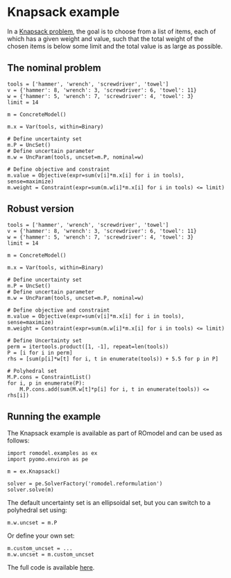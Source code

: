 # Knapsack example

In a [Knapsack problem](https://en.wikipedia.org/wiki/Knapsack_problem), the
goal is to choose from a list of items, each of which has a given weight and
value, such that the total weight of the chosen items is below some limit and
the total value is as large as possible.

## The nominal problem

    tools = ['hammer', 'wrench', 'screwdriver', 'towel']
    v = {'hammer': 8, 'wrench': 3, 'screwdriver': 6, 'towel': 11}
    w = {'hammer': 5, 'wrench': 7, 'screwdriver': 4, 'towel': 3}
    limit = 14

    m = ConcreteModel()

    m.x = Var(tools, within=Binary)

    # Define uncertainty set
    m.P = UncSet()
    # Define uncertain parameter
    m.w = UncParam(tools, uncset=m.P, nominal=w)

    # Define objective and constraint
    m.value = Objective(expr=sum(v[i]*m.x[i] for i in tools), sense=maximize)
    m.weight = Constraint(expr=sum(m.w[i]*m.x[i] for i in tools) <= limit)

## Robust version

    tools = ['hammer', 'wrench', 'screwdriver', 'towel']
    v = {'hammer': 8, 'wrench': 3, 'screwdriver': 6, 'towel': 11}
    w = {'hammer': 5, 'wrench': 7, 'screwdriver': 4, 'towel': 3}
    limit = 14

    m = ConcreteModel()

    m.x = Var(tools, within=Binary)

    # Define uncertainty set
    m.P = UncSet()
    # Define uncertain parameter
    m.w = UncParam(tools, uncset=m.P, nominal=w)

    # Define objective and constraint
    m.value = Objective(expr=sum(v[i]*m.x[i] for i in tools), sense=maximize)
    m.weight = Constraint(expr=sum(m.w[i]*m.x[i] for i in tools) <= limit)

    # Define Uncertainty set
    perm = itertools.product([1, -1], repeat=len(tools))
    P = [i for i in perm]
    rhs = [sum(p[i]*w[t] for i, t in enumerate(tools)) + 5.5 for p in P]

    # Polyhedral set
    M.P.cons = ConstraintList()
    for i, p in enumerate(P):
        M.P.cons.add(sum(M.w[t]*p[i] for i, t in enumerate(tools)) <= rhs[i])

## Running the example
The Knapsack example is available as part of ROmodel and can be used as
follows:

    import romodel.examples as ex
    import pyomo.environ as pe

    m = ex.Knapsack()

    solver = pe.SolverFactory('romodel.reformulation')
    solver.solve(m)

The default uncertainty set is an ellipsoidal set, but you can switch to a
polyhedral set using:

    m.w.uncset = m.P

Or define your own set:

    m.custom_uncset = ...
    m.w.uncset = m.custom_uncset

The full code is available [here](../romodel/examples/knapsack.py).
